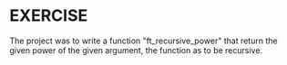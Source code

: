 # EXERCISE

The project was to write a function "ft_recursive_power" that return the given power of the given argument, the function as to be recursive.